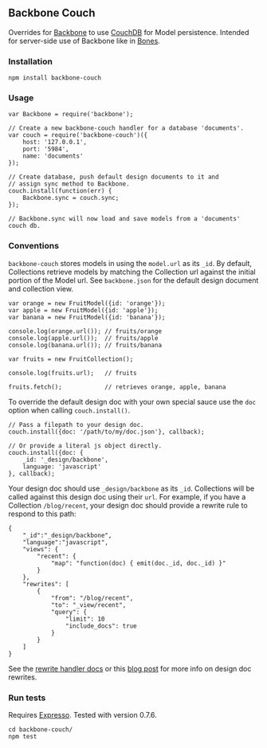 Backbone Couch
--------------
Overrides for [Backbone](http://documentcloud.github.com/backbone/) to use
[CouchDB](http://couchdb.apache.org/) for Model persistence. Intended for
server-side use of Backbone like in
[Bones](https://github.com/developmentseed/bones).

### Installation

    npm install backbone-couch

### Usage

    var Backbone = require('backbone');

    // Create a new backbone-couch handler for a database 'documents'.
    var couch = require('backbone-couch')({
        host: '127.0.0.1',
        port: '5984',
        name: 'documents'
    });

    // Create database, push default design documents to it and
    // assign sync method to Backbone.
    couch.install(function(err) {
        Backbone.sync = couch.sync;
    });

    // Backbone.sync will now load and save models from a 'documents' couch db.

### Conventions

`backbone-couch` stores models in using the `model.url` as its `_id`.
By default, Collections retrieve models by matching the Collection url against
the initial portion of the Model url. See `backbone.json` for the default
design document and collection view.

    var orange = new FruitModel({id: 'orange'});
    var apple = new FruitModel({id: 'apple'});
    var banana = new FruitModel({id: 'banana'});

    console.log(orange.url()); // fruits/orange
    console.log(apple.url());  // fruits/apple
    console.log(banana.url()); // fruits/banana

    var fruits = new FruitCollection();

    console.log(fruits.url);   // fruits

    fruits.fetch();            // retrieves orange, apple, banana

To override the default design doc with your own special sauce use the `doc`
option when calling `couch.install()`.

    // Pass a filepath to your design doc.
    couch.install({doc: '/path/to/my/doc.json'}, callback);

    // Or provide a literal js object directly.
    couch.install({doc: {
        _id: '_design/backbone',
        language: 'javascript'
    }, callback);

Your design doc should use `_design/backbone` as its `_id`. Collections will be
called against this design doc using their `url`. For example, if you have a
Collection `/blog/recent`, your design doc should provide a rewrite rule to
respond to this path:

    {
        "_id":"_design/backbone",
        "language":"javascript",
        "views": {
            "recent": {
                "map": "function(doc) { emit(doc._id, doc._id) }"
            }
        },
        "rewrites": [
            {
                "from": "/blog/recent",
                "to": "_view/recent",
                "query": {
                    "limit": 10
                    "include_docs": true
                }
            }
        ]
    }

See the [rewrite handler docs](http://wiki.apache.org/couchdb/Rewriting_urls)
or this [blog post](http://blog.couchbase.com/whats-new-in-apache-couchdb-0-11-part-one-nice-urls)
for more info on design doc rewrites.

### Run tests

Requires [Expresso](http://visionmedia.github.com/expresso/). Tested with version 0.7.6.

    cd backbone-couch/
    npm test

